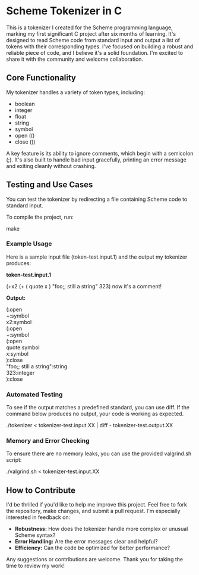 # **Scheme Tokenizer in C**

This is a tokenizer I created for the Scheme programming language, marking my first significant C project after six months of learning. It's designed to read Scheme code from standard input and output a list of tokens with their corresponding types. I've focused on building a robust and reliable piece of code, and I believe it's a solid foundation. I'm excited to share it with the community and welcome collaboration.

## **Core Functionality**

My tokenizer handles a variety of token types, including:

* boolean  
* integer  
* float  
* string  
* symbol  
* open (()  
* close ())

A key feature is its ability to ignore comments, which begin with a semicolon (;). It's also built to handle bad input gracefully, printing an error message and exiting cleanly without crashing.

## **Testing and Use Cases**

You can test the tokenizer by redirecting a file containing Scheme code to standard input.

To compile the project, run:

make

### **Example Usage**

Here is a sample input file (token-test.input.1) and the output my tokenizer produces:

**token-test.input.1**

(+x2 (+ ( quote x ) "foo;; still a string" 323\) now it's a comment\!

**Output:**

(:open  
\+:symbol  
x2:symbol  
(:open  
\+:symbol  
(:open  
quote:symbol  
x:symbol  
):close  
"foo;; still a string":string  
323:integer  
):close

### **Automated Testing**

To see if the output matches a predefined standard, you can use diff. If the command below produces no output, your code is working as expected.

./tokenizer \< tokenizer-test.input.XX | diff \- tokenizer-test.output.XX

### **Memory and Error Checking**

To ensure there are no memory leaks, you can use the provided valgrind.sh script:

./valgrind.sh \< tokenizer-test.input.XX

## **How to Contribute**

I'd be thrilled if you'd like to help me improve this project. Feel free to fork the repository, make changes, and submit a pull request. I'm especially interested in feedback on:

* **Robustness:** How does the tokenizer handle more complex or unusual Scheme syntax?  
* **Error Handling:** Are the error messages clear and helpful?  
* **Efficiency:** Can the code be optimized for better performance?

Any suggestions or contributions are welcome. Thank you for taking the time to review my work\!